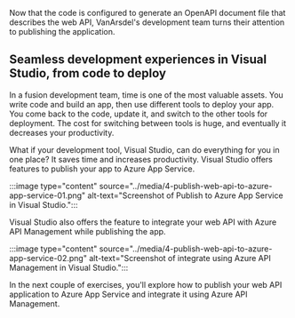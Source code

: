 Now that the code is configured to generate an OpenAPI document file that describes the web API, VanArsdel's development team turns their attention to publishing the application.

## Seamless development experiences in Visual Studio, from code to deploy ##

In a fusion development team, time is one of the most valuable assets. You write code and build an app, then use different tools to deploy your app. You come back to the code, update it, and switch to the other tools for deployment. The cost for switching between tools is huge, and eventually it decreases your productivity.

What if your development tool, Visual Studio, can do everything for you in one place? It saves time and increases productivity. Visual Studio offers features to publish your app to Azure App Service.

:::image type="content" source="../media/4-publish-web-api-to-azure-app-service-01.png" alt-text="Screenshot of Publish to Azure App Service in Visual Studio.":::

Visual Studio also offers the feature to integrate your web API with Azure API Management while publishing the app.

:::image type="content" source="../media/4-publish-web-api-to-azure-app-service-02.png" alt-text="Screenshot of integrate using Azure API Management in Visual Studio.":::

In the next couple of exercises, you'll explore how to publish your web API application to Azure App Service and integrate it using Azure API Management.

[az appsvc]: /azure/app-service/overview
[az apim]: /azure/api-management/api-management-key-concepts
